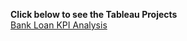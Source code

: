  <b> Click below to see the Tableau Projects </b> </br>
 [Bank Loan KPI Analysis](https://public.tableau.com/app/profile/md.shamiul.islam8451/viz/Project_17295709723800/Overview)
